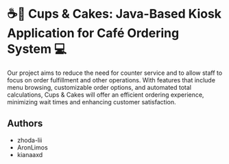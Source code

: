 # ☕🎂 Cups & Cakes: Java-Based Kiosk Application for Café Ordering System 💻

Our project aims to reduce the need for counter service and to allow staff to focus on order fulfillment and other operations.
With features that include menu browsing, customizable order options, and automated total calculations,
Cups & Cakes will offer an efficient ordering experience, minimizing wait times and enhancing customer satisfaction.

## Authors

- zhoda-lii
- AronLimos
- kianaaxd

